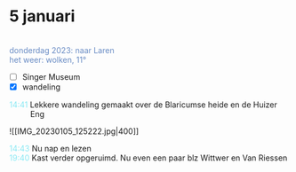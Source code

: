 # 5 januari
<span style="color: #688bc4;"><br>donderdag 2023: naar Laren<br>het weer: wolken, 11°</span> 

- [ ] Singer Museum 
- [x] wandeling 

<p style="padding-left: 2.7em; text-indent: -2.7em; margin: 0;"><font color=#8be9f4>14:41</font>  Lekkere wandeling gemaakt over de Blaricumse heide en de Huizer Eng </p>

![[IMG_20230105_125222.jpg|400]]

<p style="padding-left: 2.7em; text-indent: -2.7em; margin: 0;"><font color=#8be9f4>14:43</font>  Nu nap en lezen </p>
<p style="padding-left: 2.7em; text-indent: -2.7em; margin: 0;"><font color=#8be9f4>19:40</font>  Kast verder opgeruimd. Nu even een paar blz Wittwer en Van Riessen </p>
